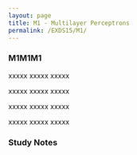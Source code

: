 ```yaml
---
layout: page
title: M1 - Multilayer Perceptrons
permalink: /EXDS15/M1/
---
```


<h3>M1M1M1</h3>

xxxxx xxxxx xxxxx

xxxxx xxxxx xxxxx

xxxxx xxxxx xxxxx

xxxxx xxxxx xxxxx

<h3>Study Notes</h3>
